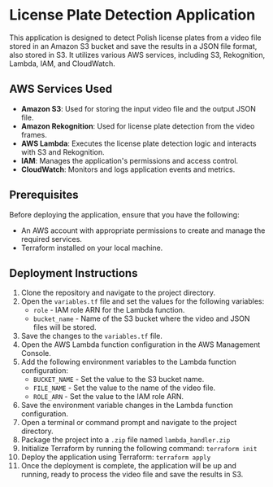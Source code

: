 # License Plate Detection Application

This application is designed to detect Polish license plates from a video file stored in an Amazon S3 bucket and save the results in a JSON file format, also stored in S3. It utilizes various AWS services, including S3, Rekognition, Lambda, IAM, and CloudWatch.

## AWS Services Used

- **Amazon S3**: Used for storing the input video file and the output JSON file.
- **Amazon Rekognition**: Used for license plate detection from the video frames.
- **AWS Lambda**: Executes the license plate detection logic and interacts with S3 and Rekognition.
- **IAM**: Manages the application's permissions and access control.
- **CloudWatch**: Monitors and logs application events and metrics.

## Prerequisites

Before deploying the application, ensure that you have the following:

- An AWS account with appropriate permissions to create and manage the required services.
- Terraform installed on your local machine.

## Deployment Instructions

1. Clone the repository and navigate to the project directory.
2. Open the `variables.tf` file and set the values for the following variables:
   - `role` - IAM role ARN for the Lambda function.
   - `bucket_name` - Name of the S3 bucket where the video and JSON files will be stored.
3. Save the changes to the `variables.tf` file.
4. Open the AWS Lambda function configuration in the AWS Management Console.
5. Add the following environment variables to the Lambda function configuration:
   - `BUCKET_NAME` - Set the value to the S3 bucket name.
   - `FILE_NAME` - Set the value to the name of the video file.
   - `ROLE_ARN` - Set the value to the IAM role ARN.
6. Save the environment variable changes in the Lambda function configuration.
7. Open a terminal or command prompt and navigate to the project directory.
8. Package the project into a `.zip` file named `lambda_handler.zip`
9. Initialize Terraform by running the following command: `terraform init`
10. Deploy the application using Terraform: `terraform apply`
11. Once the deployment is complete, the application will be up and running, ready to process the video file and save the results in S3.
